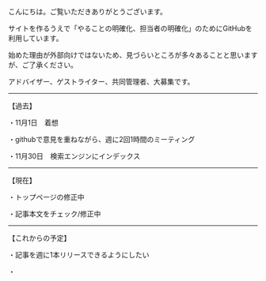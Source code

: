 こんにちは。ご覧いただきありがとうございます。

サイトを作るうえで「やることの明確化、担当者の明確化」のためにGitHubを利用しています。

始めた理由が外部向けではないため、見づらいところが多々あることと思いますが、ご了承ください。

アドバイザー、ゲストライター、共同管理者、大募集です。

-------------------

【過去】

・11月1日　着想

・githubで意見を重ねながら、週に2回1時間のミーティング

・11月30日　検索エンジンにインデックス

-------------------

【現在】

・トップページの修正中

・記事本文をチェック/修正中

-------------------

【これからの予定】

・記事を週に1本リリースできるようにしたい

・

